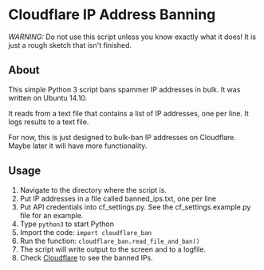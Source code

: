 # Cloudflare IP Address Banning

*WARNING:* Do not use this script unless you know exactly what it does! It is just a rough sketch that isn't finished.

## About

This simple Python 3 script bans spammer IP addresses in bulk. It was written on Ubuntu 14.10.

It reads from a text file that contains a list of IP addresses, one per line. It logs results to a text file.

For now, this is just designed to bulk-ban IP addresses on Cloudflare. Maybe later it will have more functionality.

## Usage

1. Navigate to the directory where the script is.
2. Put IP addresses in a file called banned_ips.txt, one per line
3. Put API credentials into cf_settings.py. See the cf_settings.example.py file for an example.
4. Type `python3` to start Python
5. Import the code: `import cloudflare_ban`
6. Run the function: `cloudflare_ban.read_file_and_ban()`
7. The script will write output to the screen and to a logfile.
8. Check [Cloudflare](https://www.cloudflare.com/threat-control) to see the banned IPs.

